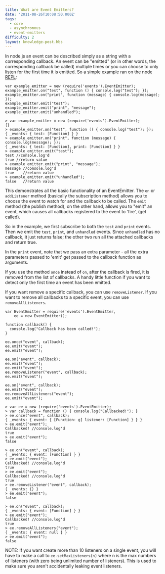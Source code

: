 ```yaml
---
title: What are Event Emitters?
date: '2011-08-26T10:08:50.000Z'
tags:
  - core
  - asynchronous
  - event-emitters
difficulty: 2
layout: knowledge-post.hbs
---
```


In node.js an event can be described simply as a string with a corresponding callback. An event can be "emitted" (or in other words, the corresponding callback be called) multiple times or you can choose to only listen for the first time it is emitted. So a simple example ran on the node [REPL](/ru/knowledge/REPL/how-to-use-nodejs-repl):

    var example_emitter = new (require('events').EventEmitter);
    example_emitter.on("test", function () { console.log("test"); });
    example_emitter.on("print", function (message) { console.log(message); });
    example_emitter.emit("test");
    example_emitter.emit("print", "message");
    example_emitter.emit("unhandled");

    > var example_emitter = new (require('events').EventEmitter);
    {}
    > example_emitter.on("test", function () { console.log("test"); });
    { _events: { test: [Function] } }
    > example_emitter.on("print", function (message) { console.log(message); });
    { _events: { test: [Function], print: [Function] } }
    > example_emitter.emit("test");
    test //console.log'd
    true //return value
    > example_emitter.emit("print", "message");
    message //console.log'd
    true    //return value
    > example_emitter.emit("unhandled");
    false   //return value

This demonstrates all the basic functionality of an EventEmitter. The `on` or `addListener` method (basically the subscription method) allows you to choose the event to watch for and the callback to be called. The `emit` method (the publish method), on the other hand, allows you to "emit" an event, which causes all callbacks registered to the event to 'fire', (get called).

So in the example, we first subscribe to both the `test` and `print` events. Then we emit the `test`, `print`, and `unhandled` events. Since `unhandled` has no callback, it just returns false; the other two run all the attached callbacks and return true.

In the `print` event, note that we pass an extra parameter - all the extra parameters passed to 'emit' get passed to the callback function as arguments.

If you use the method `once` instead of `on`, after the callback is fired, it is removed from the list of callbacks. A handy little function if you want to detect only the first time an event has been emitted.

If you want remove a specific callback, you can use `removeListener`. If you want to remove all callbacks to a specific event, you can use `removeAllListeners`.

    var EventEmitter = require('events').EventEmitter,
        ee = new EventEmitter();

    function callback() {
      console.log("Callback has been called!");
    }

    ee.once("event", callback);
    ee.emit("event");
    ee.emit("event");

    ee.on("event", callback);
    ee.emit("event");
    ee.emit("event");
    ee.removeListener("event", callback);
    ee.emit("event");

    ee.on("event", callback);
    ee.emit("event");
    ee.removeAllListeners("event");
    ee.emit("event");

    > var ee = new (require('events').EventEmitter);
    > var callback = function () { console.log("Callbacked!"); }
    > ee.once("event", callback);
    { _events: { event: { [Function: g] listener: [Function] } } }
    > ee.emit("event");
    Callbacked! //console.log'd
    true
    > ee.emit("event");
    false

    > ee.on("event", callback);
    { _events: { event: [Function] } }
    > ee.emit("event");
    Callbacked! //console.log'd
    true
    > ee.emit("event");
    Callbacked! //console.log'd
    true
    > ee.removeListener("event", callback);
    { _events: {} }
    > ee.emit("event");
    false

    > ee.on("event", callback);
    { _events: { event: [Function] } }
    > ee.emit("event");
    Callbacked! //console.log'd
    true
    > ee.removeAllListeners("event");
    { _events: { event: null } }
    > ee.emit("event");
    false

NOTE: If you want create more than 10 listeners on a single event, you will have to make a call to `ee.setMaxListeners(n)` where n is the max numbers of listeners (with zero being unlimited number of listeners). This is used to make sure you aren't accidentally leaking event listeners.
